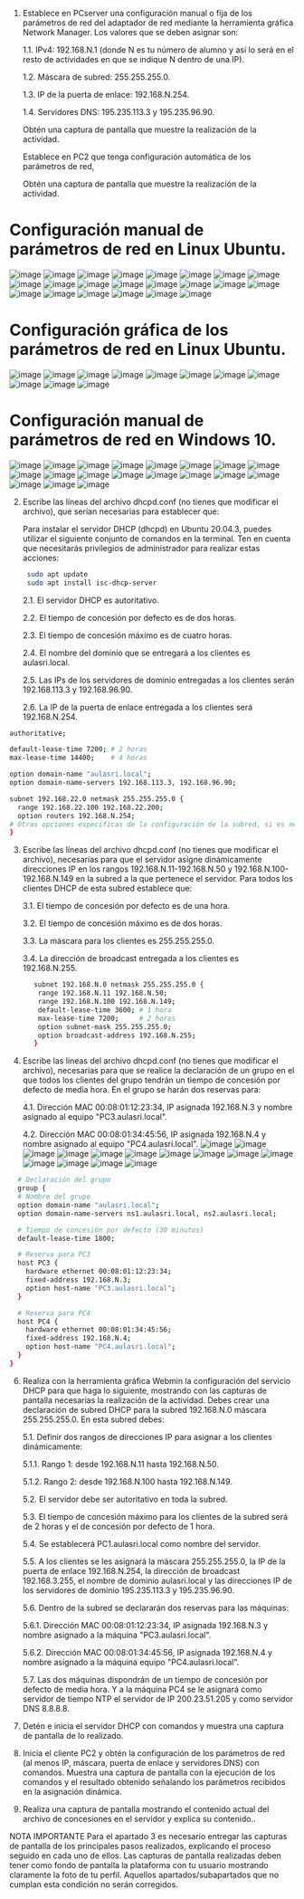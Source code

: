 1.	Establece en PCserver una configuración manual o fija de los parámetros de red del adaptador de red mediante la herramienta gráfica Network Manager. Los valores que se deben asignar son:

     1.1.	IPv4: 192.168.N.1 (donde N es tu número de alumno y así lo será en el resto de actividades en que se indique N dentro de una IP).
  	     	
     1.2.	Máscara de subred: 255.255.255.0.
  	
     1.3.	IP de la puerta de enlace: 192.168.N.254.
  	
     1.4.	Servidores DNS: 195.235.113.3 y 195.235.96.90.
  	
      Obtén una captura de pantalla que muestre la realización de la actividad.
  	
      Establece en PC2 que tenga configuración automática de los parámetros de red,
  	
      Obtén una captura de pantalla que muestre la realización de la actividad.

# Configuración manual de parámetros de red en Linux Ubuntu.
![image](https://github.com/rolando1803/Administrador_de_sistemas_informaticos_de_red/assets/55965131/5e085f6c-9e26-44ba-8254-2db3a11bca50)
![image](https://github.com/rolando1803/Administrador_de_sistemas_informaticos_de_red/assets/55965131/01967a58-8518-47f8-be7b-71bdc01736dc)
![image](https://github.com/rolando1803/Administrador_de_sistemas_informaticos_de_red/assets/55965131/ade636b2-6402-41b3-9120-6279729c9b79)
![image](https://github.com/rolando1803/Administrador_de_sistemas_informaticos_de_red/assets/55965131/9eb9f68a-4d82-4419-9b57-6b2a0b5d1cf3)
![image](https://github.com/rolando1803/Administrador_de_sistemas_informaticos_de_red/assets/55965131/5df02e4e-5e74-404c-a7e4-197586732503)
![image](https://github.com/rolando1803/Administrador_de_sistemas_informaticos_de_red/assets/55965131/f7caa977-4162-4091-bbab-b282ca4d9b44)
![image](https://github.com/rolando1803/Administrador_de_sistemas_informaticos_de_red/assets/55965131/6b7bb1de-9e0b-423f-810a-b4ac895c87d0)
![image](https://github.com/rolando1803/Administrador_de_sistemas_informaticos_de_red/assets/55965131/4386ec2f-e0b7-403b-acc6-04a3e3bda5de)
![image](https://github.com/rolando1803/Administrador_de_sistemas_informaticos_de_red/assets/55965131/3ae70e0b-b160-4846-940a-3e8261dfc94d)
![image](https://github.com/rolando1803/Administrador_de_sistemas_informaticos_de_red/assets/55965131/9e9e1336-9bb7-4963-b868-347eee05481c)
![image](https://github.com/rolando1803/Administrador_de_sistemas_informaticos_de_red/assets/55965131/1f5f3536-8953-424b-9356-2c787fd39faa)
![image](https://github.com/rolando1803/Administrador_de_sistemas_informaticos_de_red/assets/55965131/b3d4fed5-1f56-43d2-8f81-87416e20d54c)
![image](https://github.com/rolando1803/Administrador_de_sistemas_informaticos_de_red/assets/55965131/7856bb63-703e-4cec-810c-fb09513ba8a5)
![image](https://github.com/rolando1803/Administrador_de_sistemas_informaticos_de_red/assets/55965131/5b2db433-c6d4-410c-8124-fafb262fdf09)
![image](https://github.com/rolando1803/Administrador_de_sistemas_informaticos_de_red/assets/55965131/d6418a63-3683-48f4-bdb8-42395c556229)
![image](https://github.com/rolando1803/Administrador_de_sistemas_informaticos_de_red/assets/55965131/f88d5418-5413-440d-afcf-6339edd32c70)
![image](https://github.com/rolando1803/Administrador_de_sistemas_informaticos_de_red/assets/55965131/e402d5fe-e3c3-4c37-ae3f-6c089b796fc3)
![image](https://github.com/rolando1803/Administrador_de_sistemas_informaticos_de_red/assets/55965131/69871383-7cbf-462a-bad5-7e245de178de)
![image](https://github.com/rolando1803/Administrador_de_sistemas_informaticos_de_red/assets/55965131/b707effb-f70b-45f9-8490-574b9d1b4514)
![image](https://github.com/rolando1803/Administrador_de_sistemas_informaticos_de_red/assets/55965131/77f4f55d-a82c-4e0f-8fe7-429317535aa4)
![image](https://github.com/rolando1803/Administrador_de_sistemas_informaticos_de_red/assets/55965131/a81eb1f6-b7a4-48cb-9314-cdd5db3d4a20)
![image](https://github.com/rolando1803/Administrador_de_sistemas_informaticos_de_red/assets/55965131/439672a0-176c-46e0-af27-d55134092c16)

# Configuración gráfica de los parámetros de red en Linux Ubuntu.
![image](https://github.com/rolando1803/Administrador_de_sistemas_informaticos_de_red/assets/55965131/d57cd889-983d-4de7-a5c2-44d27b1fc540)
![image](https://github.com/rolando1803/Administrador_de_sistemas_informaticos_de_red/assets/55965131/6e84759e-055e-4b81-b010-78974bfcaca6)
![image](https://github.com/rolando1803/Administrador_de_sistemas_informaticos_de_red/assets/55965131/4491e1a0-ea20-446f-926f-4847237df30f)
![image](https://github.com/rolando1803/Administrador_de_sistemas_informaticos_de_red/assets/55965131/7345c301-6401-4b28-b189-2a774b514083)
![image](https://github.com/rolando1803/Administrador_de_sistemas_informaticos_de_red/assets/55965131/3584754f-ceaf-4e6d-bc6e-146ab23d5704)
![image](https://github.com/rolando1803/Administrador_de_sistemas_informaticos_de_red/assets/55965131/8a41ec01-270e-49b4-b8f0-14cd18c40033)
![image](https://github.com/rolando1803/Administrador_de_sistemas_informaticos_de_red/assets/55965131/827f14ad-ba97-476b-b591-3d23a433ae03)
![image](https://github.com/rolando1803/Administrador_de_sistemas_informaticos_de_red/assets/55965131/c631782e-7a11-44b1-b705-a7754527508b)
![image](https://github.com/rolando1803/Administrador_de_sistemas_informaticos_de_red/assets/55965131/07780730-7a28-4fff-8b71-ba70c35083c1)
![image](https://github.com/rolando1803/Administrador_de_sistemas_informaticos_de_red/assets/55965131/0b7da946-de47-414a-af3a-0dbb2ed589d2)
![image](https://github.com/rolando1803/Administrador_de_sistemas_informaticos_de_red/assets/55965131/9b979df0-3439-4ec6-ae9d-69cb0682d414)

# Configuración manual de parámetros de red en Windows 10.
![image](https://github.com/rolando1803/Administrador_de_sistemas_informaticos_de_red/assets/55965131/58cd4baf-733a-4a29-a8f2-e842ca5d95ab)
![image](https://github.com/rolando1803/Administrador_de_sistemas_informaticos_de_red/assets/55965131/4ede67c4-8133-4dd8-9377-a65085a3d595)
![image](https://github.com/rolando1803/Administrador_de_sistemas_informaticos_de_red/assets/55965131/60f9298b-dff3-4838-a224-f5ad98010a17)
![image](https://github.com/rolando1803/Administrador_de_sistemas_informaticos_de_red/assets/55965131/9c4cb5d1-08eb-4c5c-85b4-5d9f63c96cdd)
![image](https://github.com/rolando1803/Administrador_de_sistemas_informaticos_de_red/assets/55965131/0d0918f2-a65f-479b-bc3d-7eb2fd8e2eae)
![image](https://github.com/rolando1803/Administrador_de_sistemas_informaticos_de_red/assets/55965131/8841ab0c-0ecf-4bfd-9092-13f47e539de1)
![image](https://github.com/rolando1803/Administrador_de_sistemas_informaticos_de_red/assets/55965131/513c9da7-941c-411e-9ea1-cc4c89141e6e)
![image](https://github.com/rolando1803/Administrador_de_sistemas_informaticos_de_red/assets/55965131/091a6ddc-8c42-447f-b530-36503e9fd2a3)
![image](https://github.com/rolando1803/Administrador_de_sistemas_informaticos_de_red/assets/55965131/5e1207b8-1afc-4409-a1ed-5a51bddb42f7)
![image](https://github.com/rolando1803/Administrador_de_sistemas_informaticos_de_red/assets/55965131/760ccd1d-e67a-4482-b35c-b78d65496933)
![image](https://github.com/rolando1803/Administrador_de_sistemas_informaticos_de_red/assets/55965131/e0cf9739-0a6a-4478-ac6c-3ba32a502224)
![image](https://github.com/rolando1803/Administrador_de_sistemas_informaticos_de_red/assets/55965131/8ffc5898-e198-495a-b658-db0a2e07b0d8)
![image](https://github.com/rolando1803/Administrador_de_sistemas_informaticos_de_red/assets/55965131/a9ca78aa-4c4f-47e2-a7e5-16bb1b6c2673)
![image](https://github.com/rolando1803/Administrador_de_sistemas_informaticos_de_red/assets/55965131/edbad9cb-779c-4001-b5e0-39c0b0bba5fc)
![image](https://github.com/rolando1803/Administrador_de_sistemas_informaticos_de_red/assets/55965131/6420fc96-f3bf-4952-8a14-9ebcfc456fd1)
![image](https://github.com/rolando1803/Administrador_de_sistemas_informaticos_de_red/assets/55965131/f64a341e-bf50-46a9-adac-d844cd41c8e2)
![image](https://github.com/rolando1803/Administrador_de_sistemas_informaticos_de_red/assets/55965131/b5ce4cd3-2351-4d5d-91b0-f2841569a4fc)
![image](https://github.com/rolando1803/Administrador_de_sistemas_informaticos_de_red/assets/55965131/47b836a9-46df-4ba1-9733-35f07ba3335c)
![image](https://github.com/rolando1803/Administrador_de_sistemas_informaticos_de_red/assets/55965131/a2d4e23f-4936-42e0-b2fe-55655ceec132)

2.	Escribe las líneas del archivo dhcpd.conf (no tienes que modificar el archivo), que serían necesarias para establecer que:

     Para instalar el servidor DHCP (dhcpd) en Ubuntu 20.04.3, puedes utilizar el siguiente conjunto de comandos en la terminal.
     Ten en cuenta que necesitarás privilegios de administrador para realizar estas acciones:
  	
  	```bash
     sudo apt update
     sudo apt install isc-dhcp-server
     ```

    2.1.	El servidor DHCP es autoritativo.
   
    2.2.	El tiempo de concesión por defecto es de dos horas.
    
    2.3.	El tiempo de concesión máximo es de cuatro horas.
    
    2.4.	El nombre del dominio que se entregará a los clientes es aulasri.local.
    
    2.5.	Las IPs de los servidores de dominio entregadas a los clientes serán 192.168.113.3 y 192.168.96.90.
    
    2.6.	La IP de la puerta de enlace entregada a los clientes será 192.168.N.254.

   ```bash
   authoritative;

   default-lease-time 7200; # 2 horas
   max-lease-time 14400;    # 4 horas

   option domain-name "aulasri.local";
   option domain-name-servers 192.168.113.3, 192.168.96.90;

   subnet 192.168.22.0 netmask 255.255.255.0 {
     range 192.168.22.100 192.168.22.200;
     option routers 192.168.N.254;
  # Otras opciones específicas de la configuración de la subred, si es necesario
  }
  ```

3.	Escribe las líneas del archivo dhcpd.conf (no tienes que modificar el archivo), necesarias para que el servidor asigne dinámicamente direcciones IP en los rangos 192.168.N.11-192.168.N.50 y 192.168.N.100-     192.168.N.149 en la subred a la que pertenece el servidor. Para todos los clientes DHCP de esta subred establece que:

    3.1.	El tiempo de concesión por defecto es de una hora.
  	
    3.2.	El tiempo de concesión máximo es de dos horas.
  	
    3.3.	La máscara para los clientes es 255.255.255.0.
  	
    3.4.	La dirección de broadcast entregada a los clientes es 192.168.N.255.
  ```bash
        subnet 192.168.N.0 netmask 255.255.255.0 {
         range 192.168.N.11 192.168.N.50;
         range 192.168.N.100 192.168.N.149;
         default-lease-time 3600; # 1 hora
         max-lease-time 7200;     # 2 horas
         option subnet-mask 255.255.255.0;
         option broadcast-address 192.168.N.255;
        }
  ```
  	
4.	Escribe las líneas del archivo dhcpd.conf (no tienes que modificar el archivo), necesarias para que se realice la declaración de un grupo en el que todos los clientes del grupo tendrán un tiempo de            concesión por defecto de media hora. En el grupo se harán dos reservas para:

    4.1.	Dirección MAC 00:08:01:12:23:34, IP asignada 192.168.N.3 y nombre asignado al equipo "PC3.aulasri.local".
    
    4.2.	Dirección MAC 00:08:01:34:45:56, IP asignada 192.168.N.4 y nombre asignado al equipo "PC4.aulasri.local".
![image](https://github.com/rolando1803/Administrador_de_sistemas_informaticos_de_red/assets/55965131/6f65b6e0-bcf6-467d-a82c-9b2d8cc1e432)
![image](https://github.com/rolando1803/Administrador_de_sistemas_informaticos_de_red/assets/55965131/67cd8fb0-a41a-4f6d-b0f8-27150bde430e)
![image](https://github.com/rolando1803/Administrador_de_sistemas_informaticos_de_red/assets/55965131/6c7a356e-1240-4b80-bdcf-c3cd04989dad)
![image](https://github.com/rolando1803/Administrador_de_sistemas_informaticos_de_red/assets/55965131/ee2a567b-c032-426b-97f6-0267a1822647)
![image](https://github.com/rolando1803/Administrador_de_sistemas_informaticos_de_red/assets/55965131/f024fbae-aeef-4c31-8ab1-bf43def2b38e)
![image](https://github.com/rolando1803/Administrador_de_sistemas_informaticos_de_red/assets/55965131/924d7b19-9b4b-4f9e-a60b-c996aaec6105)
![image](https://github.com/rolando1803/Administrador_de_sistemas_informaticos_de_red/assets/55965131/dcf8a8ea-163c-48a3-bd18-3633be6b02a0)
![image](https://github.com/rolando1803/Administrador_de_sistemas_informaticos_de_red/assets/55965131/8c98aeed-4297-4233-9211-a23cc4c3ca07)
![image](https://github.com/rolando1803/Administrador_de_sistemas_informaticos_de_red/assets/55965131/735d86c4-664c-42fc-a7a6-8851f50b7142)
![image](https://github.com/rolando1803/Administrador_de_sistemas_informaticos_de_red/assets/55965131/b81c3b56-7704-4e3c-bec4-5b681fb0dd2d)
![image](https://github.com/rolando1803/Administrador_de_sistemas_informaticos_de_red/assets/55965131/6dd02ac0-2535-4378-ade6-89a2a7e0a29b)
![image](https://github.com/rolando1803/Administrador_de_sistemas_informaticos_de_red/assets/55965131/99a15635-cbcf-4df8-9405-ac881bfc63f0)
![image](https://github.com/rolando1803/Administrador_de_sistemas_informaticos_de_red/assets/55965131/a6cde4db-923d-4721-9cd8-fb01e34adea0)
![image](https://github.com/rolando1803/Administrador_de_sistemas_informaticos_de_red/assets/55965131/4d616c18-558f-49f0-a9de-d7554da190ff)


   
```bash
  # Declaración del grupo
  group {
  # Nombre del grupo
  option domain-name "aulasri.local";
  option domain-name-servers ns1.aulasri.local, ns2.aulasri.local;

  # Tiempo de concesión por defecto (30 minutos)
  default-lease-time 1800;

  # Reserva para PC3
  host PC3 {
    hardware ethernet 00:08:01:12:23:34;
    fixed-address 192.168.N.3;
    option host-name "PC3.aulasri.local";
  }

  # Reserva para PC4
  host PC4 {
    hardware ethernet 00:08:01:34:45:56;
    fixed-address 192.168.N.4;
    option host-name "PC4.aulasri.local";
  }
}
```

6.	Realiza con la herramienta gráfica Webmin la configuración del servicio DHCP para que haga lo siguiente, mostrando con las capturas de pantalla necesarias la realización de la actividad.
    Debes crear una declaración de subred DHCP para la subred 192.168.N.0 máscara 255.255.255.0. En esta subred debes:
  	
    5.1.	Definir dos rangos de direcciones IP para asignar a los clientes dinámicamente:

  	5.1.1.	Rango 1: desde 192.168.N.11 hasta 192.168.N.50.
  	
    5.1.2.	Rango 2: desde 192.168.N.100 hasta 192.168.N.149.

  	5.2.	El servidor debe ser autoritativo en toda la subred.

  	5.3.	El tiempo de concesión máximo para los clientes de la subred será de 2 horas y el de concesión por defecto de 1 hora.

  	5.4.	Se establecerá PC1.aulasri.local como nombre del servidor.

  	5.5.	A los clientes se les asignará la máscara 255.255.255.0, la IP de la puerta de enlace 192.168.N.254, la dirección de broadcast 192.168.3.255, el nombre de dominio aulasri.local y las direcciones IP      de los servidores de 
     dominio 195.235.113.3 y 195.235.96.90.

  	5.6.	Dentro de la subred se declararán dos reservas para las máquinas:

  	5.6.1.	Dirección MAC 00:08:01:12:23:34, IP asignada 192.168.N.3 y nombre asignado a la máquina "PC3.aulasri.local".

  	5.6.2.	Dirección MAC 00:08:01:34:45:56, IP asignada 192.168.N.4 y nombre asignado a la máquina equipo "PC4.aulasri.local".

  	5.7.	Las dos máquinas dispondrán de un tiempo de concesión por defecto de media hora. Y a la máquina PC4 se le asignará como servidor de tiempo NTP el servidor de IP 200.23.51.205 y como servidor DNS         8.8.8.8.
7.	Detén e inicia el servidor DHCP con comandos y muestra una captura de pantalla de lo realizado.

8.	Inicia el cliente PC2 y obtén la configuración de los parámetros de red (al menos IP, máscara, puerta de enlace y servidores DNS) con comandos. Muestra una captura de pantalla con la ejecución de los          comandos y el resultado obtenido señalando los parámetros recibidos en la asignación dinámica.

9.	Realiza una captura de pantalla mostrando el contenido actual del archivo de concesiones en el servidor y explica su contenido..

NOTA IMPORTANTE
Para el apartado 3 es necesario entregar las capturas de pantalla de los principales pasos realizados, explicando el proceso seguido en cada uno de ellos. Las capturas de pantalla realizadas deben tener como fondo de pantalla la plataforma con tu usuario mostrando claramente la foto de tu perfil. Aquellos apartados/subapartados que no cumplan esta condición no serán corregidos.
